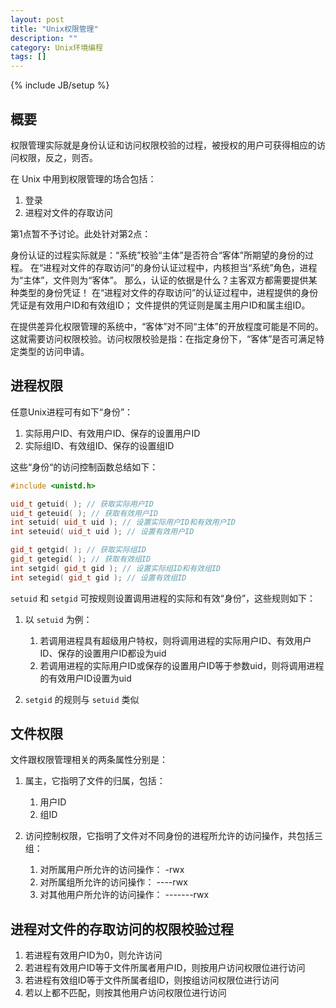 ```yaml
---
layout: post
title: "Unix权限管理"
description: ""
category: Unix环境编程
tags: []
---
```

{% include JB/setup %}

## 概要

权限管理实际就是身份认证和访问权限校验的过程，被授权的用户可获得相应的访问权限，反之，则否。

在 Unix 中用到权限管理的场合包括：

  1. 登录
  2. 进程对文件的存取访问

第1点暂不予讨论。此处针对第2点：

身份认证的过程实际就是：“系统”校验“主体”是否符合“客体”所期望的身份的过程。
在“进程对文件的存取访问”的身份认证过程中，内核担当“系统”角色，进程为“主体”，文件则为“客体”。
那么，认证的依据是什么？主客双方都需要提供某种类型的身份凭证！
在“进程对文件的存取访问”的认证过程中，进程提供的身份凭证是有效用户ID和有效组ID；
文件提供的凭证则是属主用户ID和属主组ID。

在提供差异化权限管理的系统中，“客体”对不同“主体”的开放程度可能是不同的。
这就需要访问权限校验。访问权限校验是指：在指定身份下，“客体”是否可满足特定类型的访问申请。

## 进程权限

任意Unix进程可有如下“身份”：

  1. 实际用户ID、有效用户ID、保存的设置用户ID
  2. 实际组ID、有效组ID、保存的设置组ID

这些“身份“的访问控制函数总结如下：

``` c++
#include <unistd.h>

uid_t getuid( ); // 获取实际用户ID
uid_t geteuid( ); // 获取有效用户ID
int setuid( uid_t uid ); // 设置实际用户ID和有效用户ID
int seteuid( uid_t uid ); // 设置有效用户ID

gid_t getgid( ); // 获取实际组ID
gid_t getegid( ); // 获取有效组ID
int setgid( gid_t gid ); // 设置实际组ID和有效组ID
int setegid( gid_t gid ); // 设置有效组ID
```

`setuid` 和 `setgid` 可按规则设置调用进程的实际和有效“身份”，这些规则如下：

  1. 以 `setuid` 为例：

     1. 若调用进程具有超级用户特权，则将调用进程的实际用户ID、有效用户ID、保存的设置用户ID都设为uid
	 2. 若调用进程的实际用户ID或保存的设置用户ID等于参数uid，则将调用进程的有效用户ID设置为uid

  2. `setgid` 的规则与 `setuid` 类似

## 文件权限

文件跟权限管理相关的两条属性分别是：

  1. 属主，它指明了文件的归属，包括：

     1. 用户ID
	 2. 组ID

  2. 访问控制权限，它指明了文件对不同身份的进程所允许的访问操作，共包括三组：

     1. 对所属用户所允许的访问操作： -rwx
	 2. 对所属组所允许的访问操作：   ----rwx
	 3. 对其他用户所允许的访问操作： -------rwx

## 进程对文件的存取访问的权限校验过程

  1. 若进程有效用户ID为0，则允许访问
  2. 若进程有效用户ID等于文件所属者用户ID，则按用户访问权限位进行访问
  3. 若进程有效组ID等于文件所属者组ID，则按组访问权限位进行访问
  4. 若以上都不匹配，则按其他用户访问权限位进行访问
